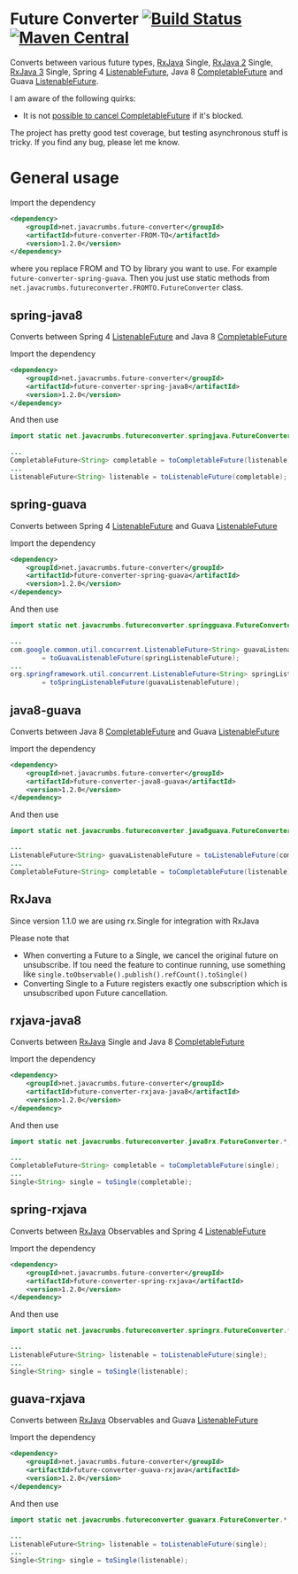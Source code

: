 Future Converter [![Build Status](https://travis-ci.org/lukas-krecan/future-converter.png?branch=master)](https://travis-ci.org/lukas-krecan/future-converter) [![Maven Central](https://maven-badges.herokuapp.com/maven-central/net.javacrumbs.future-converter/future-converter/badge.svg)](https://maven-badges.herokuapp.com/maven-central/net.javacrumbs.future-converter/future-converter)
================

Converts between various future types, [RxJava](https://github.com/Netflix/RxJava)
Single, [RxJava 2](https://github.com/Netflix/RxJava) Single, [RxJava 3](https://github.com/Netflix/RxJava) Single,
Spring 4 [ListenableFuture](http://docs.spring.io/spring/docs/4.0.0.BUILD-SNAPSHOT/javadoc-api/org/springframework/util/concurrent/ListenableFuture.html),
Java 8 [CompletableFuture](http://download.java.net/lambda/b88/docs/api/java/util/concurrent/CompletableFuture.html) and
Guava [ListenableFuture](http://docs.guava-libraries.googlecode.com/git-history/release/javadoc/com/google/common/util/concurrent/ListenableFuture.html).

I am aware of the following quirks:
* It is not [possible to cancel CompletableFuture](http://stackoverflow.com/questions/23320407/how-to-cancel-java-8-completable-future) if it's blocked.

The project has pretty good test coverage, but testing asynchronous stuff is tricky. If you find any bug, please let me know.

# General usage

Import the dependency

```xml
<dependency>
    <groupId>net.javacrumbs.future-converter</groupId>
    <artifactId>future-converter-FROM-TO</artifactId>
    <version>1.2.0</version>
</dependency>
```
where you replace FROM and TO by library you want to use. For example `future-converter-spring-guava`. 
Then you just use static methods from `net.javacrumbs.futureconverter.FROMTO.FutureConverter` class.

## spring-java8
Converts between Spring 4 [ListenableFuture](http://docs.spring.io/spring/docs/4.0.0.BUILD-SNAPSHOT/javadoc-api/org/springframework/util/concurrent/ListenableFuture.html) and Java 8 [CompletableFuture](http://download.java.net/lambda/b88/docs/api/java/util/concurrent/CompletableFuture.html)

Import the dependency

```xml
<dependency>
    <groupId>net.javacrumbs.future-converter</groupId>
    <artifactId>future-converter-spring-java8</artifactId>
    <version>1.2.0</version>
</dependency>
```

And then use

```java
import static net.javacrumbs.futureconverter.springjava.FutureConverter.*;

...
CompletableFuture<String> completable = toCompletableFuture(listenable);
...
ListenableFuture<String> listenable = toListenableFuture(completable);
```

## spring-guava
Converts between Spring 4 [ListenableFuture](http://docs.spring.io/spring/docs/4.0.0.BUILD-SNAPSHOT/javadoc-api/org/springframework/util/concurrent/ListenableFuture.html)
and Guava [ListenableFuture](http://docs.guava-libraries.googlecode.com/git-history/release/javadoc/com/google/common/util/concurrent/ListenableFuture.html)


Import the dependency

```xml
<dependency>
    <groupId>net.javacrumbs.future-converter</groupId>
    <artifactId>future-converter-spring-guava</artifactId>
    <version>1.2.0</version>
</dependency>
```

And then use

```java
import static net.javacrumbs.futureconverter.springguava.FutureConverter.*;

...
com.google.common.util.concurrent.ListenableFuture<String> guavaListenableFuture
        = toGuavaListenableFuture(springListenableFuture);
...
org.springframework.util.concurrent.ListenableFuture<String> springListenableFuture
        = toSpringListenableFuture(guavaListenableFuture);
```

## java8-guava
Converts between Java 8 [CompletableFuture](http://download.java.net/lambda/b88/docs/api/java/util/concurrent/CompletableFuture.html)
and Guava [ListenableFuture](http://docs.guava-libraries.googlecode.com/git-history/release/javadoc/com/google/common/util/concurrent/ListenableFuture.html)


Import the dependency

```xml
<dependency>
    <groupId>net.javacrumbs.future-converter</groupId>
    <artifactId>future-converter-java8-guava</artifactId>
    <version>1.2.0</version>
</dependency>

```

And then use

```java
import static net.javacrumbs.futureconverter.java8guava.FutureConverter.*;

...
ListenableFuture<String> guavaListenableFuture = toListenableFuture(completable);
...
CompletableFuture<String> completable = toCompletableFuture(listenable);;
```

## RxJava
Since version 1.1.0 we are using rx.Single for integration with RxJava

Please note that
* When converting a Future to a Single, we cancel the original future on unsubscribe. If tou need the feature to continue running, use something like `single.toObservable().publish().refCount().toSingle()`
* Converting Single to a Future registers exactly one subscription which is unsubscribed upon Future cancellation.

## rxjava-java8
Converts between [RxJava](https://github.com/Netflix/RxJava) Single and Java 8 [CompletableFuture](http://download.java.net/lambda/b88/docs/api/java/util/concurrent/CompletableFuture.html)

Import the dependency

```xml
<dependency>
    <groupId>net.javacrumbs.future-converter</groupId>
    <artifactId>future-converter-rxjava-java8</artifactId>
    <version>1.2.0</version>
</dependency>
```

And then use

```java
import static net.javacrumbs.futureconverter.java8rx.FutureConverter.*;

...
CompletableFuture<String> completable = toCompletableFuture(single);
...
Single<String> single = toSingle(completable);
```

## spring-rxjava
Converts between [RxJava](https://github.com/Netflix/RxJava) Observables and Spring 4 [ListenableFuture](http://docs.spring.io/spring/docs/4.0.0.BUILD-SNAPSHOT/javadoc-api/org/springframework/util/concurrent/ListenableFuture.html)

Import the dependency

```xml
<dependency>
    <groupId>net.javacrumbs.future-converter</groupId>
    <artifactId>future-converter-spring-rxjava</artifactId>
    <version>1.2.0</version>
</dependency>
```

And then use

```java
import static net.javacrumbs.futureconverter.springrx.FutureConverter.*;

...
ListenableFuture<String> listenable = toListenableFuture(single);
...
Single<String> single = toSingle(listenable);
```

## guava-rxjava
Converts between [RxJava](https://github.com/Netflix/RxJava) Observables and Guava [ListenableFuture](http://docs.guava-libraries.googlecode.com/git-history/release/javadoc/com/google/common/util/concurrent/ListenableFuture.html)

Import the dependency

```xml
<dependency>
    <groupId>net.javacrumbs.future-converter</groupId>
    <artifactId>future-converter-guava-rxjava</artifactId>
    <version>1.2.0</version>
</dependency>
```

And then use

```java
import static net.javacrumbs.futureconverter.guavarx.FutureConverter.*;

...
ListenableFuture<String> listenable = toListenableFuture(single);
...
Single<String> single = toSingle(listenable);
```
